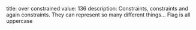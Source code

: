 title: over constrained
value: 136
description: Constraints, constraints and again constraints. They can represent so many different things... Flag is all uppercase